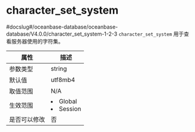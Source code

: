 character_set_system 
=========================================
#docslug#/oceanbase-database/oceanbase-database/V4.0.0/character_set_system-1-2-3
`character_set_system` 用于查看服务器使用的字符集。


| **属性** |                                                   **描述**                                                   |
|--------|------------------------------------------------------------------------------------------------------------|
| 参数类型   | string                                                                                                     |
| 默认值    | utf8mb4                                                                                                    |
| 取值范围   | N/A                                                                                                        |
| 生效范围   | <li> Global   <li> Session    |
| 是否可以修改 | 否                                                                                                          |


